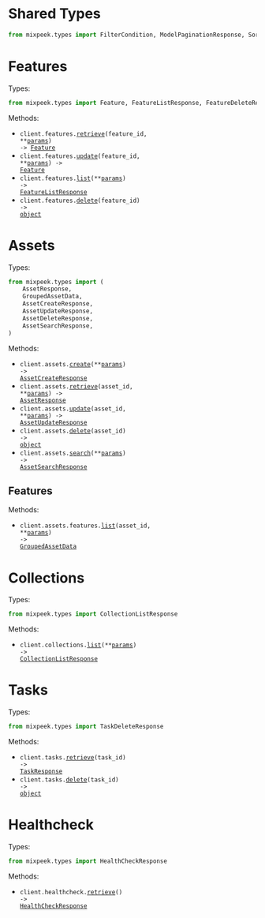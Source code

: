 # Shared Types

```python
from mixpeek.types import FilterCondition, ModelPaginationResponse, SortOption, TaskResponse
```

# Features

Types:

```python
from mixpeek.types import Feature, FeatureListResponse, FeatureDeleteResponse
```

Methods:

- <code title="get /features/{feature_id}">client.features.<a href="./src/mixpeek/resources/features/features.py">retrieve</a>(feature_id, \*\*<a href="src/mixpeek/types/feature_retrieve_params.py">params</a>) -> <a href="./src/mixpeek/types/feature.py">Feature</a></code>
- <code title="put /features/{feature_id}">client.features.<a href="./src/mixpeek/resources/features/features.py">update</a>(feature_id, \*\*<a href="src/mixpeek/types/feature_update_params.py">params</a>) -> <a href="./src/mixpeek/types/feature.py">Feature</a></code>
- <code title="post /features">client.features.<a href="./src/mixpeek/resources/features/features.py">list</a>(\*\*<a href="src/mixpeek/types/feature_list_params.py">params</a>) -> <a href="./src/mixpeek/types/feature_list_response.py">FeatureListResponse</a></code>
- <code title="delete /features/{feature_id}">client.features.<a href="./src/mixpeek/resources/features/features.py">delete</a>(feature_id) -> <a href="./src/mixpeek/types/feature_delete_response.py">object</a></code>

# Assets

Types:

```python
from mixpeek.types import (
    AssetResponse,
    GroupedAssetData,
    AssetCreateResponse,
    AssetUpdateResponse,
    AssetDeleteResponse,
    AssetSearchResponse,
)
```

Methods:

- <code title="post /assets">client.assets.<a href="./src/mixpeek/resources/assets/assets.py">create</a>(\*\*<a href="src/mixpeek/types/asset_create_params.py">params</a>) -> <a href="./src/mixpeek/types/asset_create_response.py">AssetCreateResponse</a></code>
- <code title="get /assets/{asset_id}">client.assets.<a href="./src/mixpeek/resources/assets/assets.py">retrieve</a>(asset_id, \*\*<a href="src/mixpeek/types/asset_retrieve_params.py">params</a>) -> <a href="./src/mixpeek/types/asset_response.py">AssetResponse</a></code>
- <code title="patch /assets/{asset_id}">client.assets.<a href="./src/mixpeek/resources/assets/assets.py">update</a>(asset_id, \*\*<a href="src/mixpeek/types/asset_update_params.py">params</a>) -> <a href="./src/mixpeek/types/asset_update_response.py">AssetUpdateResponse</a></code>
- <code title="delete /assets/{asset_id}">client.assets.<a href="./src/mixpeek/resources/assets/assets.py">delete</a>(asset_id) -> <a href="./src/mixpeek/types/asset_delete_response.py">object</a></code>
- <code title="post /assets/search">client.assets.<a href="./src/mixpeek/resources/assets/assets.py">search</a>(\*\*<a href="src/mixpeek/types/asset_search_params.py">params</a>) -> <a href="./src/mixpeek/types/asset_search_response.py">AssetSearchResponse</a></code>

## Features

Methods:

- <code title="get /assets/{asset_id}/features">client.assets.features.<a href="./src/mixpeek/resources/assets/features.py">list</a>(asset_id, \*\*<a href="src/mixpeek/types/assets/feature_list_params.py">params</a>) -> <a href="./src/mixpeek/types/grouped_asset_data.py">GroupedAssetData</a></code>

# Collections

Types:

```python
from mixpeek.types import CollectionListResponse
```

Methods:

- <code title="get /collections">client.collections.<a href="./src/mixpeek/resources/collections.py">list</a>(\*\*<a href="src/mixpeek/types/collection_list_params.py">params</a>) -> <a href="./src/mixpeek/types/collection_list_response.py">CollectionListResponse</a></code>

# Tasks

Types:

```python
from mixpeek.types import TaskDeleteResponse
```

Methods:

- <code title="get /tasks/{task_id}">client.tasks.<a href="./src/mixpeek/resources/tasks.py">retrieve</a>(task_id) -> <a href="./src/mixpeek/types/shared/task_response.py">TaskResponse</a></code>
- <code title="delete /tasks/{task_id}">client.tasks.<a href="./src/mixpeek/resources/tasks.py">delete</a>(task_id) -> <a href="./src/mixpeek/types/task_delete_response.py">object</a></code>

# Healthcheck

Types:

```python
from mixpeek.types import HealthCheckResponse
```

Methods:

- <code title="get /healthcheck">client.healthcheck.<a href="./src/mixpeek/resources/healthcheck.py">retrieve</a>() -> <a href="./src/mixpeek/types/health_check_response.py">HealthCheckResponse</a></code>
